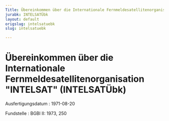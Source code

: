 ```yaml
---
Title: Übereinkommen über die Internationale Fernmeldesatellitenorganisation "INTELSAT"
jurabk: INTELSATÜbk
layout: default
origslug: intelsatuebk
slug: intelsatuebk

---
```


# Übereinkommen über die Internationale Fernmeldesatellitenorganisation "INTELSAT" (INTELSATÜbk)

Ausfertigungsdatum
:   1971-08-20

Fundstelle
:   BGBl II: 1973, 250

